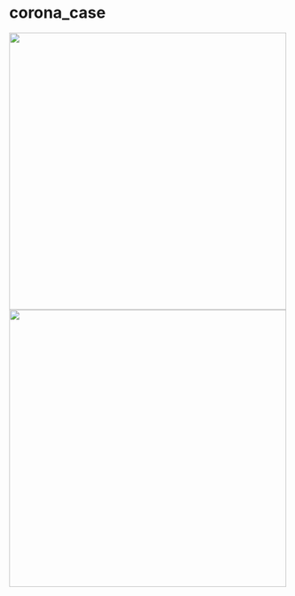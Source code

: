 # corona_case

<img src="https://user-images.githubusercontent.com/113766592/201468221-1d0a5cb6-4d02-4659-982c-0f749297d462.jpg" style="height:500px">
<img src="https://user-images.githubusercontent.com/113766592/201468222-193b96a5-cb89-4941-8412-c445032f7fe4.jpg" style="height:500px">
